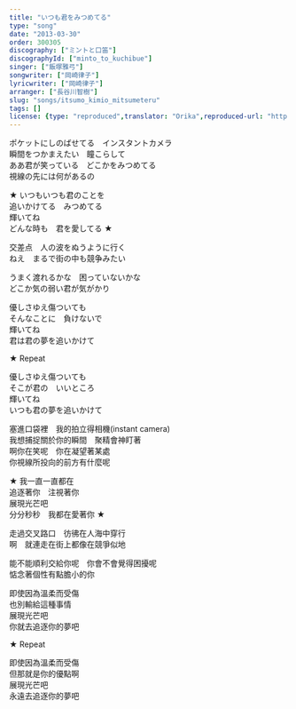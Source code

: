 ```yaml
---
title: "いつも君をみつめてる"
type: "song"
date: "2013-03-30"
order: 300305
discography: ["ミントと口笛"]
discographyId: ["minto_to_kuchibue"]
singer: ["飯塚雅弓"]
songwriter: ["岡崎律子"]
lyricwriter: ["岡崎律子"]
arranger: ["長谷川智樹"]
slug: "songs/itsumo_kimio_mitsumeteru"
tags: []
license: {type: "reproduced",translator: "Orika",reproduced-url: "http://orikamushi.myweb.hinet.net",reproduced-website: "織歌蟲"}
---
```


ポケットにしのばせてる　インスタントカメラ   
瞬間をつかまえたい　瞳こらして   
ああ君が笑っている　どこかをみつめてる   
視線の先には何があるの   
  
★ いつもいつも君のことを   
追いかけてる　みつめてる   
輝いてね   
どんな時も　君を愛してる ★  
  
交差点　人の波をぬうように行く   
ねえ　まるで街の中も競争みたい   
  
うまく渡れるかな　困っていないかな   
どこか気の弱い君が気がかり   
  
優しさゆえ傷ついても   
そんなことに　負けないで   
輝いてね   
君は君の夢を追いかけて   
  
★ Repeat  
  
優しさゆえ傷ついても   
そこが君の　いいところ   
輝いてね   
いつも君の夢を追いかけて  
  
塞進口袋裡　我的拍立得相機(instant camera)  
我想捕捉關於你的瞬間　聚精會神盯著  
啊你在笑呢　你在凝望著某處  
你視線所投向的前方有什麼呢  
  
★ 我一直一直都在  
追逐著你　注視著你  
展現光芒吧  
分分秒秒　我都在愛著你 ★  
  
走過交叉路口　彷彿在人海中穿行  
啊　就連走在街上都像在競爭似地  
  
能不能順利交給你呢　你會不會覺得困擾呢  
惦念著個性有點膽小的你  
  
即使因為溫柔而受傷  
也別輸給這種事情  
展現光芒吧  
你就去追逐你的夢吧  
  
★ Repeat  
  
即使因為溫柔而受傷  
但那就是你的優點啊  
展現光芒吧  
永遠去追逐你的夢吧
